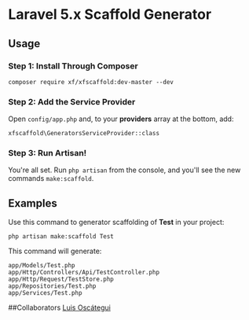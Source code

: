 # Laravel 5.x Scaffold Generator
## Usage

### Step 1: Install Through Composer

```
composer require xf/xfscaffold:dev-master --dev
```

### Step 2: Add the Service Provider

Open `config/app.php` and, to your **providers** array at the bottom, add:

```
xfscaffold\GeneratorsServiceProvider::class
```

### Step 3: Run Artisan!

You're all set. Run `php artisan` from the console, and you'll see the new commands `make:scaffold`.

## Examples

Use this command to generator scaffolding of **Test** in your project:
```
php artisan make:scaffold Test
```

This command will generate:

```
app/Models/Test.php
app/Http/Controllers/Api/TestController.php
app/Http/Request/TestStore.php
app/Repositories/Test.php
app/Services/Test.php
```


##Collaborators
 [Luis Oscátegui](https://github.com/osktgui "osktgui")